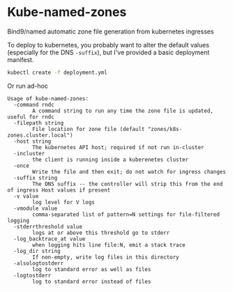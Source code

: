 # Kube-named-zones

Bind9/named automatic zone file generation from kubernetes ingresses

To deploy to kubernetes, you probably want to alter the default values
(especially for the DNS `-suffix`), but I've provided a basic deployment
manifest.
```bash
kubectl create -f deployment.yml
```

Or run ad-hoc
```
Usage of kube-named-zones:
  -command rndc
    	A command string to run any time the zone file is updated, useful for rndc
  -filepath string
    	File location for zone file (default "zones/k8s-zones.cluster.local")
  -host string
    	The kubernetes API host; required if not run in-cluster
  -incluster
    	the client is running inside a kuberenetes cluster
  -once
    	Write the file and then exit; do not watch for ingress changes
  -suffix string
    	The DNS suffix -- the controller will strip this from the end of ingress Host values if present
  -v value
    	log level for V logs
  -vmodule value
    	comma-separated list of pattern=N settings for file-filtered logging
  -stderrthreshold value
    	logs at or above this threshold go to stderr
  -log_backtrace_at value
    	when logging hits line file:N, emit a stack trace
  -log_dir string
    	If non-empty, write log files in this directory
  -alsologtostderr
    	log to standard error as well as files
  -logtostderr
    	log to standard error instead of files
```

